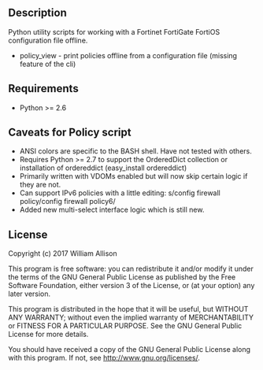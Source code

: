 ## Description

Python utility scripts for working with a Fortinet FortiGate FortiOS configuration file offline.

* policy_view - print policies offline from a configuration file (missing feature of the cli)

## Requirements

* Python >= 2.6

## Caveats for Policy script

* ANSI colors are specific to the BASH shell. Have not tested with others.
* Requires Python >= 2.7 to support the OrderedDict collection or installation of ordereddict (easy_install ordereddict)
* Primarily written with VDOMs enabled but will now skip certain logic if they are not.
* Can support IPv6 policies with a little editing: s/config firewall policy/config firewall policy6/
* Added new multi-select interface logic which is still new.

## License

Copyright (c) 2017 William Allison

This program is free software: you can redistribute it and/or modify
it under the terms of the GNU General Public License as published by
the Free Software Foundation, either version 3 of the License, or
(at your option) any later version.

This program is distributed in the hope that it will be useful,
but WITHOUT ANY WARRANTY; without even the implied warranty of
MERCHANTABILITY or FITNESS FOR A PARTICULAR PURPOSE.  See the
GNU General Public License for more details.

You should have received a copy of the GNU General Public License
along with this program.  If not, see <http://www.gnu.org/licenses/>.
